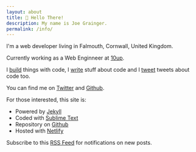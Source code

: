 ```yaml
---
layout: about
title: 👋 Hello There!
description: My name is Joe Grainger.
permalink: /info/
---
```


I'm a web developer living in Falmouth, Cornwall, United Kingdom.

Currently working as a Web Enginneer at [10up](https://10up.com).

I [build](/projects/) things with code, I [write](http://jjgrainger.co.uk) stuff about code and I [tweet](http://www.twitter.com/jjgrainger) tweets about code too.

You can find me on [Twitter](http://www.twitter.com/jjgrainger) and [Github](http://www.github.com/jjgrainger/).

For those interested, this site is:

* Powered by [Jekyll](https://github.com/mojombo/jekyll)
* Coded with [Sublime Text](http://www.sublimetext.com/)
* Repository on [Github](https://github.com/jjgrainger/jjgrainger)
* Hosted with [Netlify](https://www.netlify.com/)

Subscribe to this [RSS Feed](http://feeds.feedburner.com/jjgrainger) for notifications on new posts.
